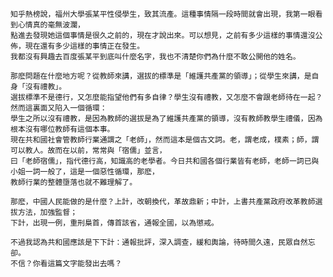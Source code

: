     知乎熱榜說，福州大學張某平性侵學生，致其流產。這種事情隔一段時間就會出現，我第一眼看到心情真的毫無波瀾，
    點進去發現她這個事情是很久之前的，現在才說出來。可以想見，之前有多少這樣的事情還沒公佈，現在還有多少這樣的事情正在發生。
    我都沒有興趣去百度張某平到底叫什麼名字，我也不清楚你們為什麼不敢公開他的姓名。
    
    那麽問題在什麼地方呢？從教師來講，選拔的標準是「維護共產黨的領導」；從學生來講，是自身「沒有禮教」。
    選拔標準不是德行，又怎麼能指望他們有多自律？學生沒有禮教，又怎麼不會跟老師待在一起？然而這裏面又陷入一個循環：
    學生之所以沒有禮教，是因為教師的選拔是為了維護共產黨的領導，沒有教師教學生禮儀，因為根本沒有哪位教師有這個本事。
    現在共和國社會管教師行業通謂之「老師」，然而這本是個古文詞。老，謂老成，樸素；師，謂可以教人。故而在以前，常常與「宿儒」並言，
    曰「老師宿儒」，指代德行高，知識高的老學者。今日共和國各個行業皆有老師，老師一詞已與小姐一詞一般了，這是一個惡性循環，那麽，
    教師行業的整體墮落也就不難理解了。
    
    那麽，中國人民能做的是什麼？上計，改朝換代，革故鼎新；中計，上書共產黨政府改革教師選拔方法，加強監督；
    下計，出現一例，重刑梟首，傳首該省，通報全國，以為懲戒。
    
    不過我認為共和國應該是下下計：通報批評，深入調查，緩和輿論，待時間久遠，民眾自然忘卻。
    不信？你看這篇文字能發出去嗎？
